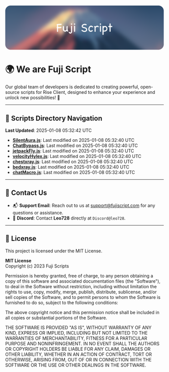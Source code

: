 ![Banner](.github/b.webp)

# 🌍 **We are Fuji Script**

Our global team of developers is dedicated to creating powerful, open-source scripts for Rise Client, designed to enhance your experience and unlock new possibilities! 🌟

---
<!-- SCRIPTS_NAVIGATION_START -->
## 📂 **Scripts Directory Navigation**

**Last Updated**: 2025-01-08 05:32:42 UTC

- **[SilentAura.js](scripts/SilentAura.js)**: Last modified on 2025-01-08 05:32:40 UTC
- **[ChatBypass.js](scripts/ChatBypass.js)**: Last modified on 2025-01-08 05:32:40 UTC
- **[jetpackFly.js](scripts/jetpackFly.js)**: Last modified on 2025-01-08 05:32:40 UTC
- **[velocityHylex.js](scripts/velocityHylex.js)**: Last modified on 2025-01-08 05:32:40 UTC
- **[chestxray.js](scripts/chestxray.js)**: Last modified on 2025-01-08 05:32:40 UTC
- **[bedxray.js](scripts/bedxray.js)**: Last modified on 2025-01-08 05:32:40 UTC
- **[chatMacro.js](scripts/chatMacro.js)**: Last modified on 2025-01-08 05:32:40 UTC

<!-- SCRIPTS_NAVIGATION_END -->

---

## 💬 **Contact Us**  
- 📬 **Support Email**: Reach out to us at [support@fujiscript.com](mailto:support@fujiscript.com) for any questions or assistance.  
- 💬 **Discord**: Contact **Leo728** directly at `Discord@leo728`.

---

## 📜 **License**

This project is licensed under the MIT License.  

**MIT License**  
Copyright (c) 2023 Fuji Scripts  

Permission is hereby granted, free of charge, to any person obtaining a copy of this software and associated documentation files (the "Software"), to deal in the Software without restriction, including without limitation the rights to use, copy, modify, merge, publish, distribute, sublicense, and/or sell copies of the Software, and to permit persons to whom the Software is furnished to do so, subject to the following conditions:  

The above copyright notice and this permission notice shall be included in all copies or substantial portions of the Software.  

THE SOFTWARE IS PROVIDED "AS IS", WITHOUT WARRANTY OF ANY KIND, EXPRESS OR IMPLIED, INCLUDING BUT NOT LIMITED TO THE WARRANTIES OF MERCHANTABILITY, FITNESS FOR A PARTICULAR PURPOSE AND NONINFRINGEMENT. IN NO EVENT SHALL THE AUTHORS OR COPYRIGHT HOLDERS BE LIABLE FOR ANY CLAIM, DAMAGES OR OTHER LIABILITY, WHETHER IN AN ACTION OF CONTRACT, TORT OR OTHERWISE, ARISING FROM, OUT OF OR IN CONNECTION WITH THE SOFTWARE OR THE USE OR OTHER DEALINGS IN THE SOFTWARE.  

